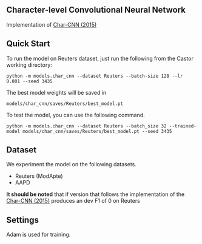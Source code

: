 ## Character-level Convolutional Neural Network

Implementation of [Char-CNN (2015)](http://papers.nips.cc/paper/5782-character-level-convolutional-networks-for-text-classification.pdf)

## Quick Start

To run the model on Reuters dataset, just run the following from the Castor working directory:

```
python -m models.char_cnn --dataset Reuters --batch-size 128 --lr 0.001 --seed 3435
```

The best model weights will be saved in

```
models/char_cnn/saves/Reuters/best_model.pt
```

To test the model, you can use the following command.

```
python -m models.char_cnn --dataset Reuters --batch_size 32 --trained-model models/char_cnn/saves/Reuters/best_model.pt --seed 3435
```
## Dataset

We experiment the model on the following datasets.

- Reuters (ModApte)
- AAPD

**It should be noted** that if version that follows the implementation of the [Char-CNN (2015)](http://papers.nips.cc/paper/5782-character-level-convolutional-networks-for-text-classification.pdf) produces an dev F1 of 0 on Reuters
## Settings

Adam is used for training.
